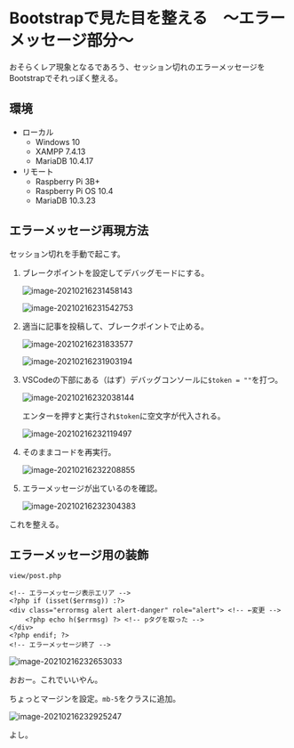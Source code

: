 # Bootstrapで見た目を整える　～エラーメッセージ部分～

おそらくレア現象となるであろう、セッション切れのエラーメッセージをBootstrapでそれっぽく整える。

## 環境

- ローカル
  - Windows 10
  - XAMPP 7.4.13
  - MariaDB 10.4.17
- リモート
  - Raspberry Pi 3B+
  - Raspberry Pi OS 10.4
  - MariaDB 10.3.23

## エラーメッセージ再現方法

セッション切れを手動で起こす。

1. ブレークポイントを設定してデバッグモードにする。

   ![image-20210216231458143](image/bootstrap3/image-20210216231458143.png)

   ![image-20210216231542753](image/bootstrap3/image-20210216231542753.png)
   
2. 適当に記事を投稿して、ブレークポイントで止める。

   ![image-20210216231833577](image/bootstrap3/image-20210216231833577.png)

   ![image-20210216231903194](image/bootstrap3/image-20210216231903194.png)

3. VSCodeの下部にある（はず）デバッグコンソールに`$token = ""`を打つ。

   ![image-20210216232038144](image/bootstrap3/image-20210216232038144.png)

   エンターを押すと実行され`$token`に空文字が代入される。

   ![image-20210216232119497](image/bootstrap3/image-20210216232119497.png)

4. そのままコードを再実行。

   ![image-20210216232208855](image/bootstrap3/image-20210216232208855.png)

5. エラーメッセージが出ているのを確認。

   ![image-20210216232304383](image/bootstrap3/image-20210216232304383.png)

これを整える。

## エラーメッセージ用の装飾

`view/post.php`

~~~php+HTML
<!-- エラーメッセージ表示エリア -->
<?php if (isset($errmsg)) :?>
<div class="errormsg alert alert-danger" role="alert"> <!-- ←変更 -->
    <?php echo h($errmsg) ?> <!-- pタグを取った -->
</div>
<?php endif; ?>
<!-- エラーメッセージ終了 -->
~~~

![image-20210216232653033](image/bootstrap3/rs-image-20210216232653033.png)

おおー。これでいいやん。

ちょっとマージンを設定。`mb-5`をクラスに追加。

![image-20210216232925247](image/bootstrap3/rs-image-20210216232925247.png)

よし。